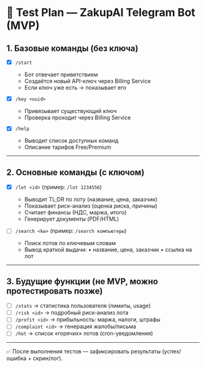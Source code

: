 # 🧪 Test Plan — ZakupAI Telegram Bot (MVP)

## 1. Базовые команды (без ключа)

- [x] `/start`

  - Бот отвечает приветствием
  - Создаётся новый API-ключ через Billing Service
  - Если ключ уже есть → показывает его

- [x] `/key <uuid>`

  - Привязывает существующий ключ
  - Проверка проходит через Billing Service

- [x] `/help`

  - Выводит список доступных команд
  - Описание тарифов Free/Premium

______________________________________________________________________

## 2. Основные команды (с ключом)

- [x] `/lot <id>` (пример: `/lot 1234556`)

  - Выводит TL;DR по лоту (название, цена, заказчик)
  - Показывает риск-анализ (оценка риска, причины)
  - Считает финансы (НДС, маржа, итого)
  - Генерирует документы (PDF/HTML)

- [ ] `/search <kw>` (пример: `/search компьютеры`)

  - Поиск лотов по ключевым словам
  - Вывод краткой выдачи:
    • название, цена, заказчик
    • ссылка на лот

______________________________________________________________________

## 3. Будущие функции (не MVP, можно протестировать позже)

- [ ] `/stats` → статистика пользователя (лимиты, usage)
- [ ] `/risk <id>` → подробный риск-анализ лота
- [ ] `/profit <id>` → прибыльность: маржа, налоги, штрафы
- [ ] `/complaint <id>` → генерация жалобы/письма
- [ ] `/hot` → список «горячих» лотов (cron-уведомления)

______________________________________________________________________

✅ После выполнения тестов — зафиксировать результаты (успех/ошибка + скрин/лог).
